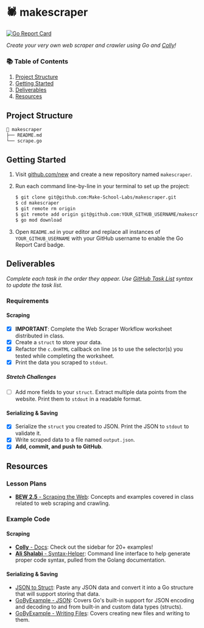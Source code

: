 # 🕷 makescraper

[![Go Report Card](https://goreportcard.com/badge/github.com/YOUR_GITHUB_USERNAME/makescraper)](https://goreportcard.com/report/github.com/sree-chikati/makescraper)

_Create your very own web scraper and crawler using Go and [Colly](https://go-colly.org)!_

### 📚 Table of Contents

1. [Project Structure](#project-structure)
2. [Getting Started](#getting-started)
3. [Deliverables](#deliverables)
4. [Resources](#resources)

## Project Structure

```bash
📂 makescraper
├── README.md
└── scrape.go
```

## Getting Started

1. Visit [github.com/new](https://github.com/new) and create a new repository named `makescraper`.
2. Run each command line-by-line in your terminal to set up the project:

    ```bash
    $ git clone git@github.com:Make-School-Labs/makescraper.git
    $ cd makescraper
    $ git remote rm origin
    $ git remote add origin git@github.com:YOUR_GITHUB_USERNAME/makescraper.git
    $ go mod download
    ```

3. Open `README.md` in your editor and replace all instances of `YOUR_GITHUB_USERNAME` with your GitHub username to enable the Go Report Card badge.

## Deliverables

_Complete each task in the order they appear. Use [GitHub Task List](https://help.github.com/en/github/managing-your-work-on-github/about-task-lists) syntax to update the task list._

### Requirements

#### Scraping

- [x] **IMPORTANT**: Complete the Web Scraper Workflow worksheet distributed in class.
- [x] Create a `struct` to store your data.
- [x] Refactor the `c.OnHTML` callback on line `16` to use the selector(s) you tested while completing the worksheet.
- [x] Print the data you scraped to `stdout`.

##### Stretch Challenges

- [ ] Add more fields to your `struct`. Extract multiple data points from the website. Print them to `stdout` in a readable format.

#### Serializing & Saving

- [x] Serialize the `struct` you created to JSON. Print the JSON to `stdout` to validate it.
- [x] Write scraped data to a file named `output.json`.
- [x] **Add, commit, and push to GitHub**.

## Resources

### Lesson Plans

- [**BEW 2.5** - Scraping the Web](https://make-school-courses.github.io/BEW-2.5-Strongly-Typed-Languages/#/Lessons/WebScraping.md): Concepts and examples covered in class related to web scraping and crawling.

### Example Code

#### Scraping

- [**Colly** - Docs](http://go-colly.org/docs/): Check out the sidebar for 20+ examples!
- [**Ali Shalabi** - Syntax-Helper](https://github.com/alishalabi/syntax-helper): Command line interface to help generate proper code syntax, pulled from the Golang documentation.

#### Serializing & Saving

- [JSON to Struct](https://mholt.github.io/json-to-go/): Paste any JSON data and convert it into a Go structure that will support storing that data.
- [GoByExample - JSON](https://gobyexample.com/json): Covers Go's built-in support for JSON encoding and decoding to and from built-in and custom data types (structs).
- [GoByExample - Writing Files](https://gobyexample.com/writing-files): Covers creating new files and writing to them.
